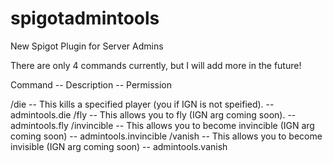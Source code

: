 # spigotadmintools
New Spigot Plugin for Server Admins

There are only 4 commands currently, but I will add more in the future!

Command <ARGS> -- Description -- Permission
  
/die <IGN> -- This kills a specified player (you if IGN is not speified). -- admintools.die
/fly -- This allows you to fly (IGN arg coming soon). -- admintools.fly
/invincible -- This allows you to become invincible (IGN arg coming soon) -- admintools.invincible
/vanish -- This allows you to become invisible (IGN arg coming soon) -- admintools.vanish
